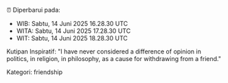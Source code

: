⏰ Diperbarui pada:
- WIB: Sabtu, 14 Juni 2025 16.28.30 UTC
- WITA: Sabtu, 14 Juni 2025 17.28.30 UTC
- WIT: Sabtu, 14 Juni 2025 18.28.30 UTC

Kutipan Inspiratif:
"I have never considered a difference of opinion in politics, in religion, in philosophy, as a cause for withdrawing from a friend."


Kategori: friendship

